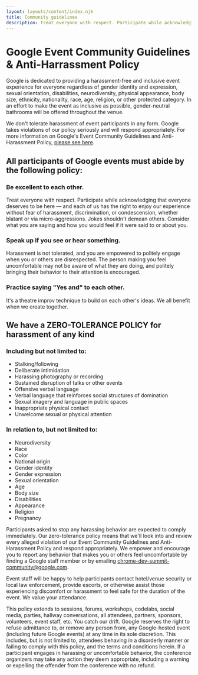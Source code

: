 ```yaml
---
layout: layouts/content/index.njk
title: Community guidelines
description: Treat everyone with respect. Participate while acknowledging that everyone deserves to be here — and each of us has the right to enjoy our experience without fear of harassment, discrimination, or condescension, whether blatant or via micro-aggressions.
---
```


# Google Event Community Guidelines & Anti-Harrassment Policy

Google is dedicated to providing a harassment-free and inclusive event experience for everyone regardless of gender identity and expression, sexual orientation, disabilities, neurodiversity, physical appearance, body size, ethnicity, nationality, race, age, religion, or other protected category. In an effort to make the event as inclusive as possible, gender-neutral bathrooms will be offered throughout the venue.

We don't tolerate harassment of event participants in any form. Google takes violations of our policy seriously and will respond appropriately. For more information on Google's Event Community Guidelines and Anti-Harassment Policy, [please see here](https://www.google.com/events/policy/anti-harassmentpolicy.html).

## All participants of Google events must abide by the following policy:

### Be excellent to each other.

Treat everyone with respect. Participate while acknowledging that everyone deserves to be here — and each of us has the right to enjoy our experience without fear of harassment, discrimination, or condescension, whether blatant or via micro-aggressions. Jokes shouldn't demean others. Consider what you are saying and how you would feel if it were said to or about you.

### Speak up if you see or hear something.

Harassment is not tolerated, and you are empowered to politely engage when you or others are disrespected. The person making you feel uncomfortable may not be aware of what they are doing, and politely bringing their behavior to their attention is encouraged.

### Practice saying "Yes and" to each other.

It's a theatre improv technique to build on each other's ideas. We all benefit when we create together.

## We have a ZERO-TOLERANCE POLICY for harassment of any kind

### Including but not limited to:

- Stalking/following
- Deliberate intimidation
- Harassing photography or recording
- Sustained disruption of talks or other events
- Offensive verbal language
- Verbal language that reinforces social structures of domination
- Sexual imagery and language in public spaces
- Inappropriate physical contact
- Unwelcome sexual or physical attention

### In relation to, but not limited to:

- Neurodiversity
- Race
- Color
- National origin
- Gender identity
- Gender expression
- Sexual orientation
- Age
- Body size
- Disabilities
- Appearance
- Religion
- Pregnancy

Participants asked to stop any harassing behavior are expected to comply immediately. Our zero-tolerance policy means that we'll look into and review every alleged violation of our Event Community Guidelines and Anti-Harassment Policy and respond appropriately. We empower and encourage you to report any behavior that makes you or others feel uncomfortable by finding a Google staff member or by emailing [chrome-dev-summit-community@google.com](mailto:chrome-dev-summit-community@google.com).

Event staff will be happy to help participants contact hotel/venue security or local law enforcement, provide escorts, or otherwise assist those experiencing discomfort or harassment to feel safe for the duration of the event. We value your attendance.

This policy extends to sessions, forums, workshops, codelabs, social media, parties, hallway conversations, all attendees, partners, sponsors, volunteers, event staff, etc. You catch our drift. Google reserves the right to refuse admittance to, or remove any person from, any Google-hosted event (including future Google events) at any time in its sole discretion. This includes, but is not limited to, attendees behaving in a disorderly manner or failing to comply with this policy, and the terms and conditions herein. If a participant engages in harassing or uncomfortable behavior, the conference organizers may take any action they deem appropriate, including a warning or expelling the offender from the conference with no refund.
